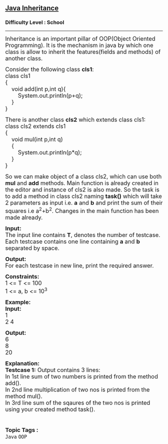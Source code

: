 <h2><a href="https://www.geeksforgeeks.org/problems/java-inheritance/0">Java Inheritance</a></h2><h3>Difficulty Level : School</h3><hr><div class="problems_problem_content__Xm_eO"><p><span style="font-size:18px">Inheritance is an important pillar of OOP(Object Oriented Programming). It is the mechanism in java by which one class is allow to inherit the features(fields and methods) of another class.</span></p>

<p><span style="font-size:18px">Consider the following class <strong>cls1</strong>:</span><br>
<span style="font-size:18px">class cls1<br>
{</span><br>
<span style="font-size:18px">&nbsp;&nbsp;&nbsp; void add(int p,int q){<br>
&nbsp;&nbsp;&nbsp;&nbsp;&nbsp;&nbsp;&nbsp; System.out.println(p+q);<br>
&nbsp;&nbsp;&nbsp; }<br>
}</span></p>

<p><span style="font-size:18px">There is another class <strong>cls2</strong> which extends class cls1:<br>
class cls2 extends cls1<br>
{<br>
&nbsp;&nbsp;&nbsp; void mul(int p,int q)<br>
&nbsp;&nbsp;&nbsp; {<br>
&nbsp;&nbsp;&nbsp;&nbsp;&nbsp;&nbsp;&nbsp; System.out.println(p*q);<br>
&nbsp;&nbsp;&nbsp; }<br>
}</span></p>

<p><span style="font-size:18px">So we can make object of a class cls2, which can use both <strong>mul</strong> and <strong>add</strong> methods. Main function is already created in the editor and instance of cls2 is also made.</span><span style="font-size:18px"> So the task is to add a method in class cls2 naming <strong>task()</strong> which will take 2 parameters as input i.e. <strong>a</strong> and <strong>b</strong> and print the sum of their squares i.e a<sup>2</sup>+b<sup>2</sup>. Changes in the main function has been made already.</span></p>

<p><span style="font-size:18px"><strong>Input:</strong><br>
The input line contains <strong>T</strong>, denotes the number of testcase. Each testcase contains one line containing <strong>a</strong> and <strong>b</strong> separated by space.</span></p>

<p><span style="font-size:18px"><strong>Output:</strong><br>
For each testcase in new line, print the required answer.</span></p>

<p><span style="font-size:18px"><strong>Constraints:</strong><br>
1 &lt;= T &lt;= 100<br>
1 &lt;= a, b &lt;= 10<sup>3</sup></span></p>

<p><span style="font-size:18px"><strong>Example:<br>
Input:</strong></span><br>
<span style="font-size:18px">1<br>
2 4</span></p>

<p><strong><span style="font-size:18px">Output:</span></strong><br>
<span style="font-size:18px">6<br>
8<br>
20</span></p>

<p><span style="font-size:18px"><strong>Explanation:</strong><br>
<strong>Testcase 1:</strong> Output contains 3 lines:<br>
In 1st line sum of two numbers is printed from the method add().<br>
In 2nd line multiplication of two nos is printed from the method mul().<br>
In 3rd line sum of the sqaures of the two nos is printed using your created method task().</span></p>
</div><br><p><span style=font-size:18px><strong>Topic Tags : </strong><br><code>Java</code>&nbsp;<code>OOP</code>&nbsp;